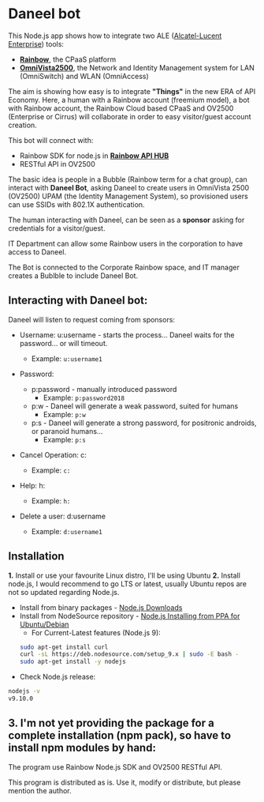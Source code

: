 # Daneel bot

This Node.js app shows how to integrate two ALE ([Alcatel-Lucent Enterprise](https://www.al-enterprise.com/)) tools:
- [**Rainbow**](https://www.openrainbow.com/), the CPaaS platform
- [**OmniVista2500**](https://www.al-enterprise.com/en/products/network-management-security/omnivista-2500-network-management-system), the Network and Identity Management system for LAN (OmniSwitch) and WLAN (OmniAccess)

The aim is showing how easy is to integrate **"Things"** in the new ERA of API Economy. Here, a human with a Rainbow account (freemium model), a bot with Rainbow account, the Rainbow Cloud based CPaaS and OV2500 (Enterprise or Cirrus) will collaborate in order to easy visitor/guest account creation.

This bot will connect with:
- Rainbow SDK for node.js in [**Rainbow API HUB**](https://api.openrainbow.com/#/)
- RESTful API in OV2500

The basic idea is people in a Bubble (Rainbow term for a chat group), can interact with **Daneel Bot**, asking Daneel to create users in OmniVista 2500 (OV2500) UPAM (the Identity Management System), so provisioned users can use SSIDs with 802.1X authentication.

The human interacting with Daneel, can be seen as a **sponsor** asking for credentials for a visitor/guest.

IT Department can allow some Rainbow users in the corporation to have access to Daneel.

The Bot is connected to the Corporate Rainbow space, and IT manager creates a Bublble to include Daneel Bot.

## Interacting with Daneel bot:

Daneel will listen to request coming from sponsors:

- Username: u:username - starts the process... Daneel waits for the password... or will timeout.
  - Example: `u:username1`

- Password: 
  - p:password - manually introduced password
    - Example: `p:password2018`
  - p:w - Daneel will generate a weak password, suited for humans
    - Example: `p:w`
  - p:s - Daneel will generate a strong password, for positronic androids, or paranoid humans...
    - Example: `p:s`

- Cancel Operation: c:
  - Example: `c:`

- Help: h:
  - Example: `h:`

- Delete a user: d:username
  - Example: `d:username1`

## Installation

**1.** Install or use your favourite Linux distro, I'll be using Ubuntu
**2.** Install node.js, I would recommend to go LTS or latest, usually Ubuntu repos are not so updated regarding Node.js.
  - Install from binary packages - [Node.js Downloads](https://nodejs.org/en/download/)
  - Install from NodeSource repository - [Node.js Installing from PPA for Ubuntu/Debian](https://nodejs.org/en/download/package-manager/#debian-and-ubuntu-based-linux-distributions)
    * For Current-Latest features (Node.js 9):
    ```bash
    sudo apt-get install curl
    curl -sL https://deb.nodesource.com/setup_9.x | sudo -E bash -
    sudo apt-get install -y nodejs
    ```
  - Check Node.js release:
  ```bash
  nodejs -v
  v9.10.0
  ```
**3.** I'm not yet providing the package for a complete installation (npm pack), so have to install npm modules by hand:
  - 

The program use Rainbow Node.js SDK and OV2500 RESTful API.

This program is distributed as is. Use it, modify or distribute, but please mention the author.
